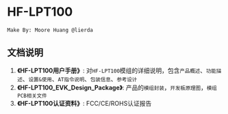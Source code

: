 HF-LPT100
=========

	Make By: Moore Huang @lierda

## 文档说明
1. **《HF-LPT100用户手册》**: 对`HF-LPT100`模组的详细说明，包含`产品概述`、`功能描述`、`设置&使用`、`AT指令说明`、`包装信息`、`参考设计`
2. **《HF-LPT100_EVK_Design_Package》**: 产品的`模组封装`，`开发板原理图`，`模组PCB相关文件`
3. **《HF-LPT100认证资料》**: FCC/CE/ROHS认证报告
